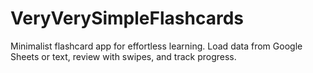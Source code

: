 # VeryVerySimpleFlashcards
Minimalist flashcard app for effortless learning. Load data from Google Sheets or text, review with swipes, and track progress.
